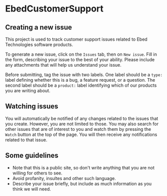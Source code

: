 # EbedCustomerSupport

## Creating a new issue

This project is used to track customer support issues related to Ebed Technologies software products.

To generate a new issue, click on the `Issues` tab, then on `New issue`. Fill in the form, describing your issue
to the best of your ability. Please include any attachments that will help us understand your issue. 

Before submitting, tag the issue with two labels. One label should be a `type:` label defining whether this is
a bug, a feature request, or a question. The second label should be a `product:` label identifying which of
our products you are writing about.

## Watching issues

You will automatically be notified of any changes related to the issues that you create. However, you are
not limited to those. You may also search for other issues that are of interest to you and watch them
by pressing the `Watch` button at the top of the page. You will then receive any notifications related
to that issue.

## Some guidelines

* Note that this is a public site, so don't write anything that you are not willing for others to see.
* Avoid profanity, insultes and other such language.
* Describe your issue briefly, but include as much information as you think we will need.

